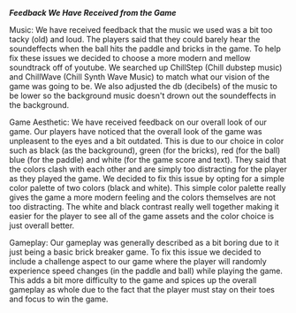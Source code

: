 ***Feedback We Have Received from the Game***

Music: We have received feedback that the music we used was a bit too tacky (old) and loud. The players said that they could barely hear the soundeffects when the ball hits the paddle and bricks in the game. To help fix these issues we decided to choose a more modern and mellow soundtrack off of youtube. We searched up ChillStep (Chill dubstep music) and ChillWave (Chill Synth Wave Music) to match what our vision of the game was going to be. We also adjusted the db (decibels) of the music to be lower so the background music doesn't drown out the soundeffects in the background. 

Game Aesthetic: We have received feedback on our overall look of our game. Our players have noticed that the overall look of the game was unpleasent to the eyes and a bit outdated. This is due to our choice in color such as black (as the background), green (for the bricks), red (for the ball) blue (for the paddle) and white (for the game score and text). They said that the colors clash with each other and are simply too distracting for the player as they played the game. We decided to fix this issue by opting for a simple color palette of two colors (black and white). This simple color palette really gives the game a more modern feeling and the colors themselves are not too distracting. The white and black contrast really well together making it easier for the player to see all of the game assets and the color choice is just overall better. 

Gameplay: Our gameplay was generally described as a bit boring due to it just being a basic brick breaker game. To fix this issue we decided to include a challenge aspect to our game where the player will randomly experience speed changes (in the paddle and ball) while playing the game. This adds a bit more difficulty to the game and spices up the overall gameplay as whole due to the fact that the player must stay on their toes and focus to win the game. 

